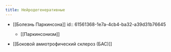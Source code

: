 ```yaml
---
title: Нейродегенеративные
---
```


- [[Болезнь Паркинсона]]
id:: 61561368-1e7a-4cb4-ba32-a39d31b76645
	 - [[Паркинсонизм]]

- [[Боковой амиотрофический склероз (БАС)]]
